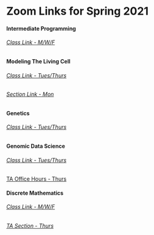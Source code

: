 # Zoom Links for Spring 2021

#### Intermediate Programming

###### [Class Link - M/W/F](https://wse.zoom.us/j/95913535126?pwd=WWxZdDBRSkU2KzYxVmlZVENVUDRnUT09)

#### Modeling The Living Cell

###### [Class Link - Tues/Thurs](https://zoom.us/j/91940422210?pwd=Y2gxak5xdHFwaXdQOGROWml2Sk0wQT09)

###### [Section Link - Mon](https://JHUBlueJays.zoom.us/j/97918070904?pwd=Z0tIcXk2VEZxUUtuQWwvejFocGdzQT09)

#### Genetics

###### [Class Link - Tues/Thurs](https://zoom.us/j/95837724427?pwd=cTVBdTY3bzRGcS9hZGlMRG5YT0lNZz09)

#### Genomic Data Science

###### [Class Link - Tues/Thurs](https://wse.zoom.us/j/92601698863?pwd=Yzg4TTd1UittZDlBSVpqVER0dHJoZz09)

[TA Office Hours - Thurs](https://www.google.com/url?q=https://JHUBlueJays.zoom.us/j/98110812248&sa=D&source=calendar&usd=2&usg=AOvVaw3fAZWtpxYok4S-QZqBC4e6)

#### Discrete Mathematics

###### [Class Link - M/W/F](https://wse.zoom.us/j/98140396313?pwd=SjhvVG9pVjJIajZtb3k2cmhFQ0ZLUT09)

###### [TA Section - Thurs](https://jhubluejays.zoom.us/j/99115210256?pwd=UzdheVdTZlN0ZlorMHhBc0lYTmE0Zz09)






